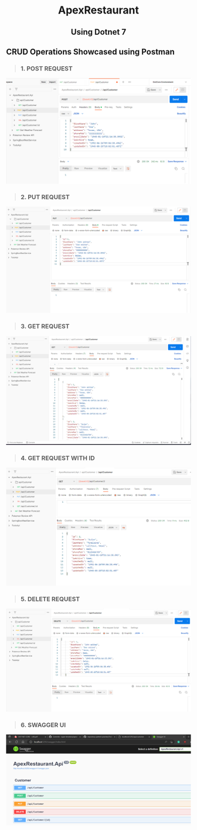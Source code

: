 <h1 align="center"> ApexRestaurant </h1>
<h2 align="center"> Using Dotnet 7 </h2>

## CRUD Operations Showcased using Postman

> ### 1. POST REQUEST
<p align="center">
<img src="readme-assets/customer-post.png" />
</p>

> ### 2. PUT REQUEST
<p align="center">
<img src="readme-assets/customer-put.png" />
</p>

> ### 3. GET REQUEST
<p align="center">
<img src="readme-assets/customer-getall.png" />
</p>

> ### 4. GET REQUEST WITH ID 
<p align="center">
<img src="readme-assets/customer-getbyid.png" />
</p>

> ### 5. DELETE REQUEST
<p align="center">
<img src="readme-assets/customer-delete.png" />
</p>

> ### 6. SWAGGER UI
<p align="center">
<img src="readme-assets/swagger-ui.png" />
</p>